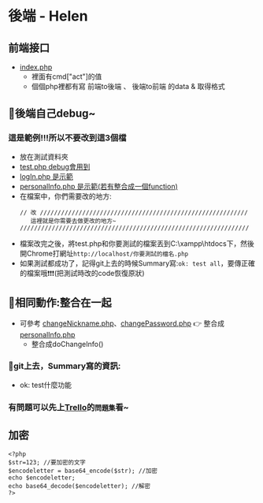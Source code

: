 # 後端 - Helen

## 前端接口
+ [index.php](https://github.com/ytchao0234/softwareEngineeringProject/blob/backEnd/index.php)
    + 裡面有cmd["act"]的值
    + 個個php裡都有寫 前端to後端 、 後端to前端 的data & 取得格式

## 💎後端自己debug~
### 這是範例!!!所以不要改到這3個檔
+ 放在測試資料夾
+ [test.php debug會用到](https://github.com/ytchao0234/softwareEngineeringProject/blob/backEnd/%E6%B8%AC%E8%A9%A6/test.php)
+ [logIn.php 是示範](https://github.com/ytchao0234/softwareEngineeringProject/blob/backEnd/%E6%B8%AC%E8%A9%A6/logIn.php)
+ [personalInfo.php 是示範(若有整合成一個function)](https://github.com/ytchao0234/softwareEngineeringProject/blob/backEnd/%E6%B8%AC%E8%A9%A6/personalInfo.php)
+ 在檔案中，你們需要改的地方:
    ```
    // 改 ///////////////////////////////////////////////////////////
       這裡就是你需要去做更改的地方~
    /////////////////////////////////////////////////////////////////
    ```
+ 檔案改完之後，將test.php和你要測試的檔案丟到C:\xampp\htdocs下，然後開Chrome打網址`http://localhost/你要測試的檔名.php`
+ 如果測試都成功了，記得git上去的時候Summary寫:`ok: test all`，要傳正確的檔案哦❗❗❗(把測試時改的code恢復原狀)

## 💎相同動作:整合在一起
+ 可參考 [changeNickname.php](https://github.com/ytchao0234/softwareEngineeringProject/blob/backEnd/%E6%95%B4%E5%90%88%E5%9C%A8%E4%B8%80%E8%B5%B7%E4%BA%86/changeNickname.php)、[changePassword.php](https://github.com/ytchao0234/softwareEngineeringProject/blob/backEnd/%E6%95%B4%E5%90%88%E5%9C%A8%E4%B8%80%E8%B5%B7%E4%BA%86/changePassword.php) 👉 整合成[personalInfo.php](https://github.com/ytchao0234/softwareEngineeringProject/blob/backEnd/personalInfo.php)
    + 整合成doChangeInfo()

### 💎git上去，Summary寫的資訊:
+ ok: test什麼功能

### 有問題可以先上[Trello](https://trello.com/b/2amh64r0/helen)的`問題集`看~

## 加密
```
<?php
$str=123; //要加密的文字
$encodeletter = base64_encode($str); //加密
echo $encodeletter;
echo base64_decode($encodeletter); //解密
?>
```


